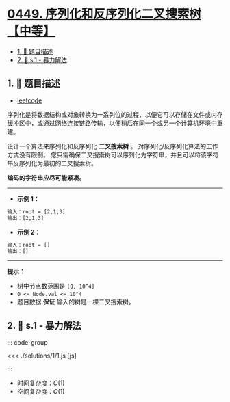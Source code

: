 # [0449. 序列化和反序列化二叉搜索树【中等】](https://github.com/tnotesjs/TNotes.leetcode/tree/main/notes/0449.%20%E5%BA%8F%E5%88%97%E5%8C%96%E5%92%8C%E5%8F%8D%E5%BA%8F%E5%88%97%E5%8C%96%E4%BA%8C%E5%8F%89%E6%90%9C%E7%B4%A2%E6%A0%91%E3%80%90%E4%B8%AD%E7%AD%89%E3%80%91)

<!-- region:toc -->

- [1. 📝 题目描述](#1--题目描述)
- [2. 🎯 s.1 - 暴力解法](#2--s1---暴力解法)

<!-- endregion:toc -->

## 1. 📝 题目描述

- [leetcode](https://leetcode.cn/problems/serialize-and-deserialize-bst/)

序列化是将数据结构或对象转换为一系列位的过程，以便它可以存储在文件或内存缓冲区中，或通过网络连接链路传输，以便稍后在同一个或另一个计算机环境中重建。

设计一个算法来序列化和反序列化 **二叉搜索树** 。 对序列化/反序列化算法的工作方式没有限制。 您只需确保二叉搜索树可以序列化为字符串，并且可以将该字符串反序列化为最初的二叉搜索树。

**编码的字符串应尽可能紧凑。**

---

- **示例 1：**

```txt
输入：root = [2,1,3]
输出：[2,1,3]
```

- **示例 2：**

```txt
输入：root = []
输出：[]
```

---

**提示：**

- 树中节点数范围是 `[0, 10^4]`
- `0 <= Node.val <= 10^4`
- 题目数据 **保证** 输入的树是一棵二叉搜索树。

## 2. 🎯 s.1 - 暴力解法

::: code-group

<<< ./solutions/1/1.js [js]

:::

- 时间复杂度：$O(1)$
- 空间复杂度：$O(1)$
